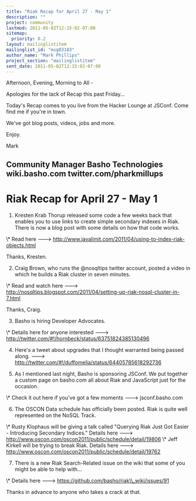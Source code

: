 ```yaml
---
title: "Riak Recap for April 27 - May 1"
description: ""
project: community
lastmod: 2011-05-02T12:15:02-07:00
sitemap:
  priority: 0.2
layout: mailinglistitem
mailinglist_id: "msg03183"
author_name: "Mark Phillips"
project_section: "mailinglistitem"
sent_date: 2011-05-02T12:15:02-07:00
---
```



Afternoon, Evening, Morning to All -

Apologies for the lack of Recap this past Friday...

Today's Recap comes to you live from the Hacker Lounge at JSConf. Come
find me if you're in town.

We've got blog posts, videos, jobs and more.

Enjoy.

Mark

Community Manager
Basho Technologies
wiki.basho.com
twitter.com/pharkmillups
------------------------

Riak Recap for April 27 - May 1
=======================

1) Kresten Krab Thorup released some code a few weeks back that
enables you to use links to create simple secondary indexes in Riak.
There is now a blog post with some details on how that code works.

\\* Read here ---&gt;
http://www.javalimit.com/2011/04/using-to-index-riak-objects.html

Thanks, Kresten.

2) Craig Brown, who runs the @nosqltips twitter account, posted a
video in which he builds a Riak cluster in seven minutes.

\\* Read and watch here ---&gt;
http://nosqltips.blogspot.com/2011/04/setting-up-riak-nosql-cluster-in-7.html

Thanks, Craig.

3) Basho is hiring Developer Advocates.

\\* Details here for anyone interested ---&gt;
http://twitter.com/#!/hornbeck/status/63751824385130496

4) Here's a tweet about upgrades that I thought warranted being passed
along. ---&gt; http://twitter.com/#!/duffomelia/status/64405785618292736

5) As I mentioned last night, Basho is sponsoring JSConf. We put
together a custom page on basho.com all about Riak and JavaScript just
for the occasion.

\\* Check it out here if you've got a few moments ---&gt; jsconf.basho.com

6) The OSCON Data schedule has officially been posted. Riak is quite
well represented on the NoSQL Track.

\\* Rusty Klophaus will be giving a talk called "Querying Riak Just Got
Easier - Introducing Secondary Indices." Details here ---&gt;
http://www.oscon.com/oscon2011/public/schedule/detail/19806
\\* Jeff Kirkell will be trying to break Riak. Details here ---&gt;
http://www.oscon.com/oscon2011/public/schedule/detail/19762

7) There is a new Riak Search-Related issue on the wiki that some of
you might be able to help with...

\\* Details here ---&gt; https://github.com/basho/riak\\_wiki/issues/91

Thanks in advance to anyone who takes a crack at that.

